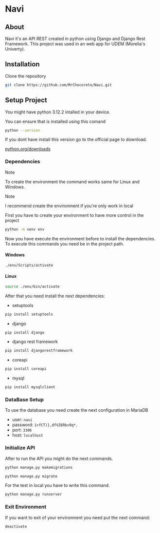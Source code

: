 # Navi

## About
Navi it's an API REST created in python using Django and Django Rest Framework. This project was used in an web app for UDEM (Morelia's Univerty).

## Installation 

Clone the repository

```sh
git clone https://github.com/MrChocoreto/Navi.git 
```

## Setup Project
You might have python 3.12.2 intalled in your device.

You can ensure that is installed using this comand
```sh
python --version
```
If you dont have install this version go to the official page to download.

[python.org/downloads](https://www.python.org/downloads/)

### Dependencies
>[!NOTE]
>To create the environment the command works same for Linux and Windows. 

>[!NOTE]
>I recommend create the environment if you're only work in local 



First you have to create your environment to have more control in the project
```sh
python -m venv env
```
Now you have execute the environment before to install the dependencies. To execute this commands you need be in the project path. 

#### Windows

```sh
./env/Scripts/activate
```

#### Linux
```sh
source ./env/bin/activate
```

After that you need install the next dependencies:
- setuptools

```sh
pip install setuptools
```
- django

```sh
pip install django 
```
- django rest framework

```sh
pip install djangorestframework
```
- coreapi

```sh
pip install coreapi
```

- mysql

```sh
pip install mysqlclient
```

### DataBase Setup

To use the database you need create the next configuration in MariaDB

- user: ```navi```
- password: ```1>fCT)},dfVZ6Rbv9q*.```
- port: ```3306```
- host: ```localhost```

### Initialize API

After to run the API you might do the next commands.
```sh
python manage.py makemigrations
```
```sh
python manage.py migrate
```


For the test in local you have to write this command.
```sh
python manage.py runserver
```

### Exit Environment

If you want to exit of your environment you need put the next command:

```sh
deactivate
```

